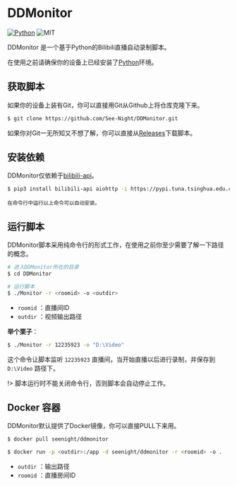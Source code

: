 # DDMonitor

[![Python](https://img.shields.io/badge/Python-3.6+-blue)](https://python.org) ![MIT](https://img.shields.io/badge/Licence-MIT-red)

DDMonitor 是一个基于Python的Bilibili直播自动录制脚本。

在使用之前请确保你的设备上已经安装了[Python](https://python.org)环境。

## 获取脚本

如果你的设备上装有Git，你可以直接用Git从Github上将仓库克隆下来。

```bash
$ git clone https://github.com/See-Night/DDMonitor.git
```

如果你对Git一无所知又不想了解，你可以直接从[Releases](https://github.com/See-Night/DDMonitor/releases/latest)下载脚本。

## 安装依赖

DDMonitor仅依赖于[bilibili-api](https://github.com/Passkou/bilibili-api)。

```bash
$ pip3 install bilibili-api aiohttp -i https://pypi.tuna.tsinghua.edu.cn/simple
```

<small>在命令行中运行以上命令可以自动安装。</small>

## 运行脚本

DDMonitor脚本采用纯命令行的形式工作，在使用之前你至少需要了解一下路径的概念。

```bash
# 进入DDMonitor所在的目录
$ cd DDMonitor

# 运行脚本
$ ./Monitor -r <roomid> -o <outdir>
```

- `roomid` ：直播间ID
- `outdir` ：视频输出路径

**举个栗子**：

```bash
$ ./Monitor -r 12235923 -o "D:\Video"
```

这个命令让脚本监听 `12235923` 直播间，当开始直播以后进行录制，并保存到 `D:\Video` 路径下。

!> 脚本运行时不能关闭命令行，否则脚本会自动停止工作。

## Docker 容器

DDMonitor默认提供了Docker镜像，你可以直接PULL下来用。

```bash
$ docker pull seenight/ddmonitor
```

```bash
$ docker run -p <outdir>:/app -d seenight/ddmonitor -r <roomid> -o .
```

* `outdir` ：输出路径
* `roomid` ：直播房间ID

